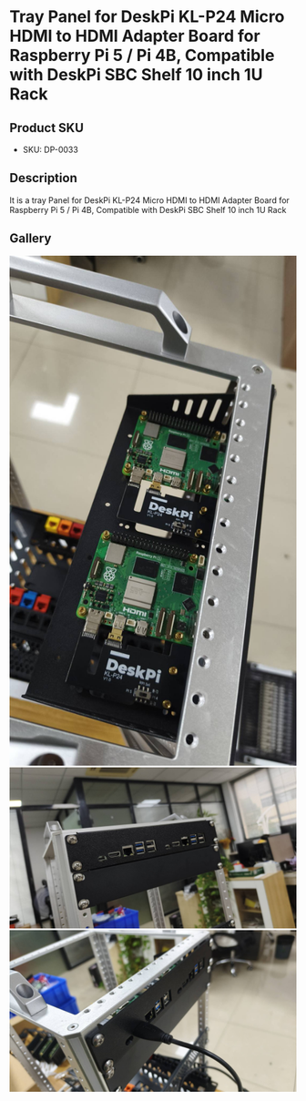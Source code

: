 # Tray Panel for DeskPi KL-P24 Micro HDMI to HDMI Adapter Board for Raspberry Pi 5 / Pi 4B, Compatible with DeskPi SBC Shelf 10 inch 1U Rack

## Product SKU

* SKU: DP-0033

## Description 
It is a tray Panel for DeskPi KL-P24 Micro HDMI to HDMI Adapter Board for Raspberry Pi 5 / Pi 4B, Compatible with DeskPi SBC Shelf 10 inch 1U Rack

## Gallery 

![001](./imgs/dp-0033-01.jpg)
![003](./imgs/dp-0033-03.jpg)
![004](./imgs/dp-0033-04.jpg)

